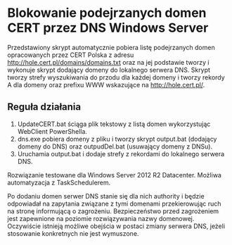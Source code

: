# Blokowanie podejrzanych domen CERT przez DNS Windows Server

Przedstawiony skrypt automatycznie pobiera listę podejrzanych domen opracowanych przez CERT Polska z adresu <http://hole.cert.pl/domains/domains.txt> oraz na jej podstawie tworzy i wykonuje skrypt dodający domeny do lokalnego serwera DNS. Skrypt tworzy strefy wyszukiwania do przodu dla każdej domeny i tworzy rekordy A dla domeny oraz prefixu WWW wskazujące na <http://hole.cert.pl/>.

## Reguła działania
1. UpdateCERT.bat ściąga plik tekstowy z listą domen wykorzystując WebClient PowerShella.
2. dns.exe pobiera domeny z pliku i tworzy skrypt output.bat (dodający domeny do DNS) oraz outpudDel.bat (usuwający domeny z DNSu).
3. Uruchamia output.bat i dodaje strefy z rekordami do lokalnego serwera DNS.

Rozwiązanie testowane dla Windows Server 2012 R2 Datacenter. Możliwa automatyzacja z TaskSchedulerem.

Po dodaniu domen serwer DNS stanie się dla nich authority i będzie odpowiadał na zapytania związane z tymi domenami przekierowując ruch na stronę informującą o zagrożeniu. Bezpieczeństwo przed zagrożeniem jest zapewnione na poziomie rozwiązywania nazwy domenowej. Oczywiście istnieją możliwe obejścia w postaci zmiany serwera DNS, jeżeli stosowanie konkretnych nie jest wymuszone.